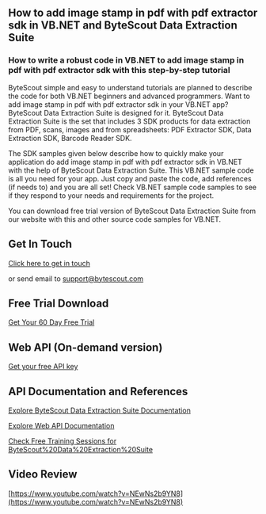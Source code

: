 ## How to add image stamp in pdf with pdf extractor sdk in VB.NET and ByteScout Data Extraction Suite

### How to write a robust code in VB.NET to add image stamp in pdf with pdf extractor sdk with this step-by-step tutorial

ByteScout simple and easy to understand tutorials are planned to describe the code for both VB.NET beginners and advanced programmers. Want to add image stamp in pdf with pdf extractor sdk in your VB.NET app? ByteScout Data Extraction Suite is designed for it. ByteScout Data Extraction Suite is the set that includes 3 SDK products for data extraction from PDF, scans, images and from spreadsheets: PDF Extractor SDK, Data Extraction SDK, Barcode Reader SDK.

The SDK samples given below describe how to quickly make your application do add image stamp in pdf with pdf extractor sdk in VB.NET with the help of ByteScout Data Extraction Suite. This VB.NET sample code is all you need for your app. Just copy and paste the code, add references (if needs to) and you are all set! Check VB.NET sample code samples to see if they respond to your needs and requirements for the project.

You can download free trial version of ByteScout Data Extraction Suite from our website with this and other source code samples for VB.NET.

## Get In Touch

[Click here to get in touch](https://bytescout.zendesk.com/hc/en-us/requests/new?subject=ByteScout%20Data%20Extraction%20Suite%20Question)

or send email to [support@bytescout.com](mailto:support@bytescout.com?subject=ByteScout%20Data%20Extraction%20Suite%20Question) 

## Free Trial Download

[Get Your 60 Day Free Trial](https://bytescout.com/download/web-installer?utm_source=github-readme)

## Web API (On-demand version)

[Get your free API key](https://pdf.co/documentation/api?utm_source=github-readme)

## API Documentation and References

[Explore ByteScout Data Extraction Suite Documentation](https://bytescout.com/documentation/index.html?utm_source=github-readme)

[Explore Web API Documentation](https://pdf.co/documentation/api?utm_source=github-readme)

[Check Free Training Sessions for ByteScout%20Data%20Extraction%20Suite](https://academy.bytescout.com/)

## Video Review

[https://www.youtube.com/watch?v=NEwNs2b9YN8](https://www.youtube.com/watch?v=NEwNs2b9YN8)